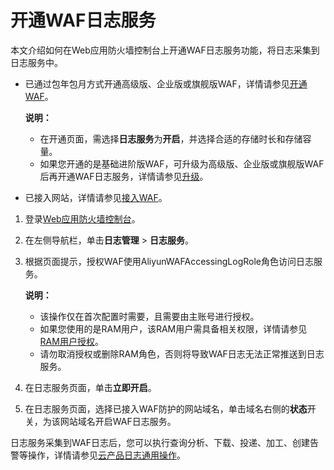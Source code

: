 # 开通WAF日志服务

本文介绍如何在Web应用防火墙控制台上开通WAF日志服务功能，将日志采集到日志服务中。

-   已通过包年包月方式开通高级版、企业版或旗舰版WAF，详情请参见[开通WAF](/intl.zh-CN/产品定价/开通WAF/开通Web应用防火墙.md)。

    **说明：**

    -   在开通页面，需选择**日志服务**为**开启**，并选择合适的存储时长和存储容量。
    -   如果您开通的是基础进阶版WAF，可升级为高级版、企业版或旗舰版WAF后再开通WAF日志服务，详情请参见[升级](/intl.zh-CN/产品定价/续费与升级.md)。
-   已接入网站，详情请参见[接入WAF](/intl.zh-CN/接入WAF/使用教程.md)。

1.  登录[Web应用防火墙控制台](https://yundun.console.aliyun.com/?p=waf)。

2.  在左侧导航栏，单击**日志管理** \> **日志服务**。

3.  根据页面提示，授权WAF使用AliyunWAFAccessingLogRole角色访问日志服务。

    **说明：**

    -   该操作仅在首次配置时需要，且需要由主账号进行授权。
    -   如果您使用的是RAM用户，该RAM用户需具备相关权限，详情请参见[RAM用户授权](/intl.zh-CN/数据采集/云产品日志采集/云产品日志通用操作.md)。
    -   请勿取消授权或删除RAM角色，否则将导致WAF日志无法正常推送到日志服务。
4.  在日志服务页面，单击**立即开启**。

5.  在日志服务页面，选择已接入WAF防护的网站域名，单击域名右侧的**状态**开关，为该网站域名开启WAF日志服务。


日志服务采集到WAF日志后，您可以执行查询分析、下载、投递、加工、创建告警等操作，详情请参见[云产品日志通用操作](/intl.zh-CN/数据采集/云产品日志采集/云产品日志通用操作.md)。

